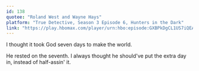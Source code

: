 ```yaml
---
id: 138
quotee: "Roland West and Wayne Hays"
platform: "True Detective, Season 3 Episode 6, Hunters in the Dark"
link: "https://play.hbomax.com/player/urn:hbo:episode:GXBPkDgCL1US7iQEAAAHB"
---
```


I thought it took God seven days to make the world.

He rested on the seventh. I always thought he should've put the extra day in, instead of half-assin' it.

